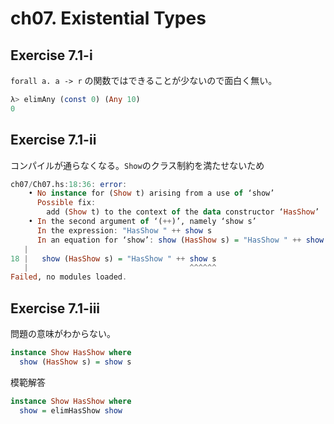 # ch07. Existential Types

## Exercise 7.1-i

`forall a. a -> r` の関数ではできることが少ないので面白く無い。

```haskell
λ> elimAny (const 0) (Any 10)
0
```

## Exercise 7.1-ii

コンパイルが通らなくなる。`Show`のクラス制約を満たせないため

```hs
ch07/Ch07.hs:18:36: error:
    • No instance for (Show t) arising from a use of ‘show’
      Possible fix:
        add (Show t) to the context of the data constructor ‘HasShow’
    • In the second argument of ‘(++)’, namely ‘show s’
      In the expression: "HasShow " ++ show s
      In an equation for ‘show’: show (HasShow s) = "HasShow " ++ show s
   |
18 |   show (HasShow s) = "HasShow " ++ show s
   |                                    ^^^^^^
Failed, no modules loaded.
```

## Exercise 7.1-iii

問題の意味がわからない。

```hs
instance Show HasShow where
  show (HasShow s) = show s
```

模範解答

```hs
instance Show HasShow where
  show = elimHasShow show
```
